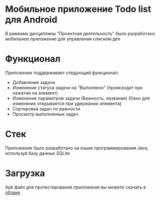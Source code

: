 # Мобильное приложение Todo list для Android
В рамкамх дисциплины "Проектная деятельность" было разработано мобильное приложение для управления списком дел
# Функционал
Приложение поддерживает следующий функционал:
* Добавление задачи
* Изменение статуса задачи на "Выполнено" (происходит при нажатии на элемент)
* Изменение параметров задачи (Важность, название) (Окно для изменение открывается при удержании элемента)
* Сортировка задач по важности
* Просмотр выполненных задач
# Стек
Приложение было разработано на языке программирования Java, используя базу данных SQLite
# Загрузка
Apk файл для протестирования приложения вы можете скачать в [облаке](https://cloud.mail.ru/public/v7XJ/7dAWgF5GZ)
